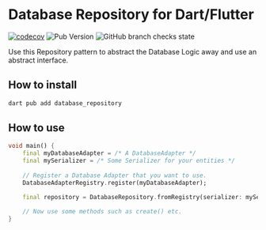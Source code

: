 # Database Repository for Dart/Flutter
[![codecov](https://codecov.io/gh/glassp/database_repository/branch/main/graph/badge.svg?token=OJLTL5V8WN)](https://codecov.io/gh/glassp/database_repository)
![Pub Version](https://img.shields.io/pub/v/database_repository)
![GitHub branch checks state](https://img.shields.io/github/checks-status/glassp/database_repository/main)

Use this Repository pattern to abstract the Database Logic away and use an abstract interface.

## How to install
```bash
dart pub add database_repository
```

## How to use
```dart
void main() {
    final myDatabaseAdapter = /* A DatabaseAdapter */
    final mySerializer = /* Some Serializer for your entities */
    
    // Register a Database Adapter that you want to use.
    DatabaseAdapterRegistry.register(myDatabaseAdapter);

    final repository = DatabaseRepository.fromRegistry(serializer: mySerializer);
    
    // Now use some methods such as create() etc.
}
```
